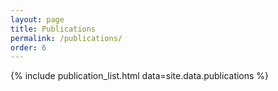 ```yaml
---
layout: page
title: Publications
permalink: /publications/
order: 6
---
```


{% include publication_list.html data=site.data.publications %}
